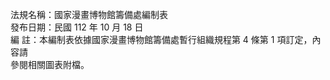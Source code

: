 法規名稱：國家漫畫博物館籌備處編制表  
發布日期：民國 112 年 10 月 18 日  
編 註：本編制表依據國家漫畫博物館籌備處暫行組織規程第 4 條第 1 項訂定，內容請  
參閱相關圖表附檔。  



